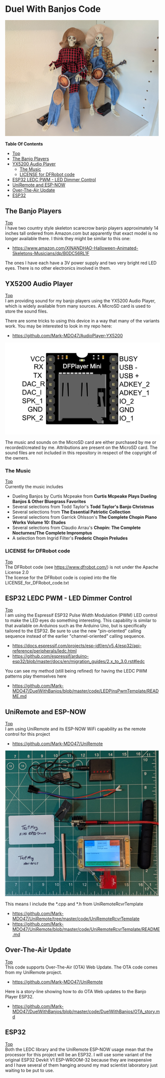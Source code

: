 # Duel With Banjos Code

<img src="https://github.com/Mark-MDO47/DuelWithBanjos/blob/master/resources/images/banjo_players_1024_768.jpg" width="500" alt="My Banjo Players">

**Table Of Contents**
* [Top](#duel-with-banjos-code "Top")
* [The Banjo Players](#the-banjo-players "The Banjo Players")
* [YX5200 Audio Player](#yx5200-audio-player "YX5200 Audio Player")
  * [The Music](#the-music "The Music")
  * [LICENSE for DFRobot code](#license-for-dfrobot-code "LICENSE for DFRobot code")
* [ESP32 LEDC PWM - LED Dimmer Control](#esp32-ledc-pwm-\--led-dimmer-control "ESP32 LEDC PWM - LED Dimmer Control")
* [UniRemote and ESP-NOW](#uniremote-and-esp\-now "UniRemote and ESP-NOW")
* [Over-The-Air Update](#over\-the\-air-update "Over-The-Air Update")
* [ESP32](#esp32 "ESP32")

## The Banjo Players
[Top](#duel-with-banjos-code "Top")<br>
I have two country style skeleton scarecrow banjo players approximately 14 inches tall ordered from Amazon.com but apparently that exact model is no longer available there.
I think they might be similar to this one:
- https://www.amazon.com/XINANDHAO-Halloween-Animated-Skeletons-Musicians/dp/B0DC56RL1F

The ones I have each have a 3V power supply and two very bright red LED eyes. There is no other electronics involved in them.

## YX5200 Audio Player
[Top](#duel-with-banjos-code "Top")<br>
I am providing sound for my banjo players using the YX5200 Audio Player, which is widely available from many sources. A MicroSD card is used to store the sound files.

There are some tricks to using this device in a way that many of the variants work. You may be interested to look in my repo here:
- https://github.com/Mark-MDO47/AudioPlayer-YX5200

![alt text](https://github.com/Mark-MDO47/RubberBandGun/blob/master/PartsInfo/YX5200_MP3player.png "Top view pin arrangement on YX5200 module")

The music and sounds on the MicroSD card are either purchased by me or recorded/created by me. Attributions are present on the MicroSD card. The sound files are not included in this repository in respect of the copyright of the owners.

### The Music
[Top](#duel-with-banjos-code "Top")<br>
Currently the music includes
- Dueling Banjos by Curtis Mcpeake from **Curtis Mcpeake Plays Dueling Banjos & Other Bluegrass Favorites**
- Several selections from Todd Taylor's **Todd Taylor's Banjo Christmas**
- Several selections from **The Essential Patriotic Collection**
- Several selections from Garrick Ohlsson's **The Complete Chopin Piano Works Volume 10: Etudes**
- Several selections from Claudio Arrau's **Chopin: The Complete Nocturnes/The Complete Impromptus**
- A selection from Ingrid Filter's **Frederic Chopin Preludes**

### LICENSE for DFRobot code
[Top](#duel-with-banjos-code "Top")<br>
The DFRobot code (see https://www.dfrobot.com/) is not under the Apache License 2.0<br>
The license for the DFRobot code is copied into the file LICENSE_for_DFRobot_code.txt

## ESP32 LEDC PWM - LED Dimmer Control
[Top](#duel-with-banjos "Top")<br>
I am using the Espressif ESP32 Pulse Width Modulation (PWM) LED control to make the LED eyes do something interesting. This capability is similar to that available on Arduinos such as the Arduino Uno, but is specifically tailored to the ESP32. Be sure to use the new "pin-oriented" calling sequence instead of the earlier "channel-oriented" calling sequence.
- https://docs.espressif.com/projects/esp-idf/en/v5.4/esp32/api-reference/peripherals/ledc.html
- https://github.com/espressif/arduino-esp32/blob/master/docs/en/migration_guides/2.x_to_3.0.rst#ledc

You can see my method (still being refined) for having the LEDC PWM patterns play themselves here
- https://github.com/Mark-MDO47/DuelWithBanjos/blob/master/code/LEDPinsPwmTemplate/README.md

## UniRemote and ESP-NOW
[Top](#duel-with-banjos-code "Top")<br>
I am using UniRemote and its ESP-NOW WiFi capability as the remote control for this project
- https://github.com/Mark-MDO47/UniRemote

<img src="https://github.com/Mark-MDO47/UniRemote/blob/master/resources/images/UniRemote_overview.jpg" width="500" alt="Image of UniRemote breadboard overview">

This means I include the *.cpp and *.h from UniRemoteRcvrTemplate
- https://github.com/Mark-MDO47/UniRemote/tree/master/code/UniRemoteRcvrTemplate
- https://github.com/Mark-MDO47/UniRemote/blob/master/code/UniRemoteRcvrTemplate/README.md

## Over-The-Air Update
[Top](#duel-with-banjos-code "Top")<br>
This code supports Over-The-Air (OTA) Web Update. The OTA code comes from my UniRemote project.
- https://github.com/Mark-MDO47/UniRemote

Here is a story-line showing how to do OTA Web updates to the Banjo Player ESP32.
- https://github.com/Mark-MDO47/DuelWithBanjos/blob/master/code/DuelWithBanjos/OTA_story.md

## ESP32
[Top](#duel-with-banjos-code "Top")<br>
Both the LEDC library and the UniRemote ESP-NOW usage mean that the processor for this project will be an ESP32. I will use some variant of the original ESP32 Devkit V1 ESP-WROOM-32 because they are inexpensive and I have several of them hanging around my mad scientist laboratory just waiting to be put to use.

